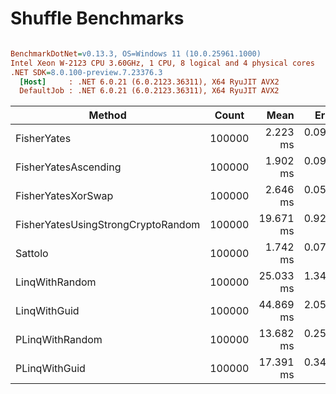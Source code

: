 # Shuffle Benchmarks

``` ini

BenchmarkDotNet=v0.13.3, OS=Windows 11 (10.0.25961.1000)
Intel Xeon W-2123 CPU 3.60GHz, 1 CPU, 8 logical and 4 physical cores
.NET SDK=8.0.100-preview.7.23376.3
  [Host]     : .NET 6.0.21 (6.0.2123.36311), X64 RyuJIT AVX2
  DefaultJob : .NET 6.0.21 (6.0.2123.36311), X64 RyuJIT AVX2


```
|                             Method |  Count |      Mean |     Error |    StdDev |    Median | Ratio | RatioSD |      Gen0 |      Gen1 |      Gen2 |  Allocated |  Alloc Ratio |
|----------------------------------- |------- |----------:|----------:|----------:|----------:|------:|--------:|----------:|----------:|----------:|-----------:|-------------:|
|                        FisherYates | 100000 |  2.223 ms | 0.0912 ms | 0.2689 ms |  2.195 ms |  1.00 |    0.00 |         - |         - |         - |        2 B |         1.00 |
|               FisherYatesAscending | 100000 |  1.902 ms | 0.0973 ms | 0.2868 ms |  1.884 ms |  0.87 |    0.16 |         - |         - |         - |        1 B |         0.50 |
|                 FisherYatesXorSwap | 100000 |  2.646 ms | 0.0525 ms | 0.0736 ms |  2.632 ms |  1.19 |    0.13 |         - |         - |         - |        2 B |         1.00 |
| FisherYatesUsingStrongCryptoRandom | 100000 | 19.671 ms | 0.9210 ms | 2.7156 ms | 19.452 ms |  9.02 |    1.86 |         - |         - |         - |       17 B |         8.50 |
|                            Sattolo | 100000 |  1.742 ms | 0.0732 ms | 0.2124 ms |  1.676 ms |  0.80 |    0.14 |         - |         - |         - |        1 B |         0.50 |
|                     LinqWithRandom | 100000 | 25.033 ms | 1.3412 ms | 3.9545 ms | 23.504 ms | 11.35 |    1.88 |  468.7500 |  468.7500 |  468.7500 |  1600638 B |   800,319.00 |
|                       LinqWithGuid | 100000 | 44.869 ms | 2.0541 ms | 6.0564 ms | 45.058 ms | 20.50 |    3.73 |  538.4615 |  538.4615 |  538.4615 |  2802473 B | 1,401,236.50 |
|                    PLinqWithRandom | 100000 | 13.682 ms | 0.2580 ms | 0.5876 ms | 13.565 ms |  6.63 |    0.81 | 1484.3750 | 1437.5000 | 1000.0000 |  6727086 B | 3,363,543.00 |
|                      PLinqWithGuid | 100000 | 17.391 ms | 0.3401 ms | 0.6219 ms | 17.335 ms |  8.28 |    1.06 | 2031.2500 | 1968.7500 | 1562.5000 | 12177022 B | 6,088,511.00 |

